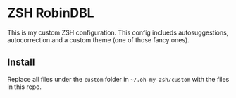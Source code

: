 # ZSH RobinDBL

This is my custom ZSH configuration. This config inclueds autosuggestions, autocorrection and a custom theme (one of those fancy ones).

## Install

Replace all files under the `custom` folder in `~/.oh-my-zsh/custom` with the files in this repo.